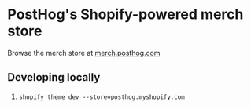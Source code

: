 # PostHog's Shopify-powered merch store

Browse the merch store at [merch.posthog.com](https://merch.posthog.com)

## Developing locally

1. `shopify theme dev --store=posthog.myshopify.com`
